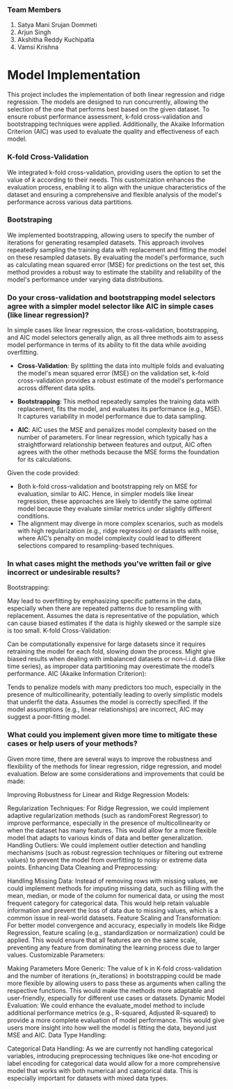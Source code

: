 ### Team Members

1. Satya Mani Srujan Dommeti  
2. Arjun Singh  
3. Akshitha Reddy Kuchipatla  
4. Vamsi Krishna  



# Model Implementation
This project includes the implementation of both linear regression and ridge regression. The models are designed to run concurrently, allowing the selection of the one that performs best based on the given dataset. To ensure robust performance assessment, k-fold cross-validation and bootstrapping techniques were applied. Additionally, the Akaike Information Criterion (AIC) was used to evaluate the quality and effectiveness of each model.

### K-fold Cross-Validation
We integrated k-fold cross-validation, providing users the option to set the value of *k* according to their needs. This customization enhances the evaluation process, enabling it to align with the unique characteristics of the dataset and ensuring a comprehensive and flexible analysis of the model's performance across various data partitions.

### Bootstraping
We implemented bootstrapping, allowing users to specify the number of iterations for generating resampled datasets. This approach involves repeatedly sampling the training data with replacement and fitting the model on these resampled datasets. By evaluating the model's performance, such as calculating mean squared error (MSE) for predictions on the test set, this method provides a robust way to estimate the stability and reliability of the model's performance under varying data distributions.

### Do your cross-validation and bootstrapping model selectors agree with a simpler model selector like AIC in simple cases (like linear regression)?
In simple cases like linear regression, the cross-validation, bootstrapping, and AIC model selectors generally align, as all three methods aim to assess model performance in terms of its ability to fit the data while avoiding overfitting.

- **Cross-Validation**: By splitting the data into multiple folds and evaluating the model's mean squared error (MSE) on the validation set, k-fold cross-validation provides a robust estimate of the model's performance across different data splits.

- **Bootstrapping**: This method repeatedly samples the training data with replacement, fits the model, and evaluates its performance (e.g., MSE). It captures variability in model performance due to data sampling.

- **AIC**: AIC uses the MSE and penalizes model complexity based on the number of parameters. For linear regression, which typically has a straightforward relationship between features and output, AIC often agrees with the other methods because the MSE forms the foundation for its calculations.

Given the code provided:
- Both k-fold cross-validation and bootstrapping rely on MSE for evaluation, similar to AIC. Hence, in simpler models like linear regression, these approaches are likely to identify the same optimal model because they evaluate similar metrics under slightly different conditions.
- The alignment may diverge in more complex scenarios, such as models with high regularization (e.g., ridge regression) or datasets with noise, where AIC’s penalty on model complexity could lead to different selections compared to resampling-based techniques.

### In what cases might the methods you've written fail or give incorrect or undesirable results?
Bootstrapping:

May lead to overfitting by emphasizing specific patterns in the data, especially when there are repeated patterns due to resampling with replacement.
Assumes the data is representative of the population, which can cause biased estimates if the data is highly skewed or the sample size is too small.
K-fold Cross-Validation:

Can be computationally expensive for large datasets since it requires retraining the model for each fold, slowing down the process.
Might give biased results when dealing with imbalanced datasets or non-i.i.d. data (like time series), as improper data partitioning may overestimate the model’s performance.
AIC (Akaike Information Criterion):

Tends to penalize models with many predictors too much, especially in the presence of multicollinearity, potentially leading to overly simplistic models that underfit the data.
Assumes the model is correctly specified. If the model assumptions (e.g., linear relationships) are incorrect, AIC may suggest a poor-fitting model.

### What could you implement given more time to mitigate these cases or help users of your methods?
Given more time, there are several ways to improve the robustness and flexibility of the methods for linear regression, ridge regression, and model evaluation. Below are some considerations and improvements that could be made:

Improving Robustness for Linear and Ridge Regression Models:

Regularization Techniques: For Ridge Regression, we could implement adaptive regularization methods (such as randomForest Regressor) to improve performance, especially in the presence of multicollinearity or when the dataset has many features. This would allow for a more flexible model that adapts to various kinds of data and better generalization.
Handling Outliers: We could implement outlier detection and handling mechanisms (such as robust regression techniques or filtering out extreme values) to prevent the model from overfitting to noisy or extreme data points.
Enhancing Data Cleaning and Preprocessing:

Handling Missing Data: Instead of removing rows with missing values, we could implement methods for imputing missing data, such as filling with the mean, median, or mode of the column for numerical data, or using the most frequent category for categorical data. This would help retain valuable information and prevent the loss of data due to missing values, which is a common issue in real-world datasets.
Feature Scaling and Transformation: For better model convergence and accuracy, especially in models like Ridge Regression, feature scaling (e.g., standardization or normalization) could be applied. This would ensure that all features are on the same scale, preventing any feature from dominating the learning process due to larger values.
Customizable Parameters:

Making Parameters More Generic: The value of k in K-fold cross-validation and the number of iterations (n_iterations) in bootstrapping could be made more flexible by allowing users to pass these as arguments when calling the respective functions. This would make the methods more adaptable and user-friendly, especially for different use cases or datasets.
Dynamic Model Evaluation: We could enhance the evaluate_model method to include additional performance metrics (e.g., R-squared, Adjusted R-squared) to provide a more complete evaluation of model performance. This would give users more insight into how well the model is fitting the data, beyond just MSE and AIC.
Data Type Handling:

Categorical Data Handling: As we are currently not handling categorical variables, introducing preprocessing techniques like one-hot encoding or label encoding for categorical data would allow for a more comprehensive model that works with both numerical and categorical data. This is especially important for datasets with mixed data types.
